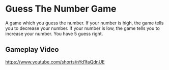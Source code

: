 # Guess The Number Game 

A game which you guess the number. If your number is high, the game tells you to decrease your number. 
If your number is low, the game tells you to increase your number. You have 5 guess right. 

## Gameplay Video

https://www.youtube.com/shorts/nYd1faQdnUE
